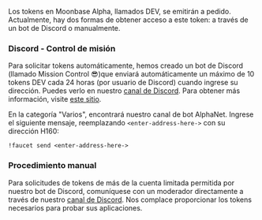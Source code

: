 Los tokens en Moonbase Alpha, llamados DEV, se emitirán a pedido. Actualmente, hay dos formas de obtener acceso a este token: a través de un bot de Discord o manualmente.

### Discord - Control de misión

Para solicitar tokens automáticamente, hemos creado un bot de Discord (llamado Mission Control :sunglasses:)que enviará automáticamente un máximo de 10 tokens DEV cada 24 horas (por usuario de Discord) cuando ingrese su dirección. Puedes verlo en nuestro [canal de Discord](https://discord.gg/PfpUATX). Para obtener más información, visite [este sitio](/getting-started/testnet/faucet/).
 
En la categoría "Varios", encontrará nuestro canal de bot AlphaNet. Ingrese el siguiente mensaje, reemplazando `<enter-address-here->` con su dirección H160:
 
```
!faucet send <enter-address-here->
```

### Procedimiento manual

Para solicitudes de tokens de más de la cuenta limitada permitida por nuestro bot de Discord, comuníquese con un moderador directamente a través de nuestro [canal de Discord](https://discord.gg/PfpUATX). Nos complace proporcionar los tokens necesarios para probar sus aplicaciones.
